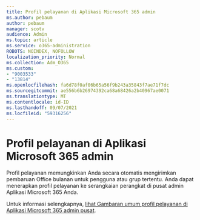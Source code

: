 ```yaml
---
title: Profil pelayanan di Aplikasi Microsoft 365 admin
ms.author: pebaum
author: pebaum
manager: scotv
audience: Admin
ms.topic: article
ms.service: o365-administration
ROBOTS: NOINDEX, NOFOLLOW
localization_priority: Normal
ms.collection: Adm_O365
ms.custom:
- "9003533"
- "13814"
ms.openlocfilehash: fa6d78f0af06b65a56f9b243a35843f7ae71f7dc
ms.sourcegitcommit: ae556b6b26974392ca68a68426a2b40967ae0071
ms.translationtype: MT
ms.contentlocale: id-ID
ms.lasthandoff: 09/07/2021
ms.locfileid: "59316256"
---
```

# <a name="servicing-profiles-in-microsoft-365-apps-admin-center"></a>Profil pelayanan di Aplikasi Microsoft 365 admin

Profil pelayanan memungkinkan Anda secara otomatis mengirimkan pembaruan Office bulanan untuk pengguna atau grup tertentu. Anda dapat menerapkan profil pelayanan ke serangkaian perangkat di pusat admin Aplikasi Microsoft 365 Anda.

Untuk informasi selengkapnya, [lihat Gambaran umum profil pelayanan di Aplikasi Microsoft 365 admin pusat](https://docs.microsoft.com/deployoffice/admincenter/servicing-profile).